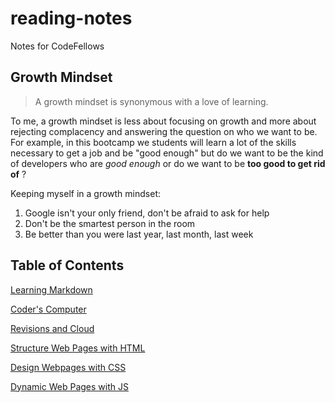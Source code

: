 # reading-notes
Notes for CodeFellows

## Growth Mindset
>A growth mindset is synonymous with a love of learning.

To me, a growth mindset is less about focusing on growth and more about rejecting complacency and answering the question on who we want to be. For example, in this bootcamp we students will learn a lot of the skills necessary to get a job and be "good enough" but do we want to be the kind of developers who are *good enough* or do we want to be **too good to get rid of** ?

Keeping myself in a growth mindset:
1. Google isn't your only friend, don't be afraid to ask for help
2. Don't be the smartest person in the room
3. Be better than you were last year, last month, last week

## Table of Contents

[Learning Markdown](https://dannyace07.github.io/reading-notes/102/class1)

[Coder's Computer](https://dannyace07.github.io/reading-notes/102/class2) 

[Revisions and Cloud](https://dannyace07.github.io/reading-notes/102/class3)

[Structure Web Pages with HTML](https://dannyace07.github.io/reading-notes/102/class4)

[Design Webpages with CSS](https://dannyace07.github.io/reading-notes/102/class5)

[Dynamic Web Pages with JS](https://dannyace07.github.io/reading-notes/102/class6)
